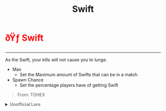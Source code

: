 ﻿---
lang: en-US
title: Swift
prev: Rat
next: /options/Settings/Addons.html
---

# <font color=red>ðŸƒ <b>Swift</b></font> <Badge text="Experimental" type="tip" vertical="middle"/>
---

As the Swift, your kills will not cause you to lunge.
* Max
  * Set the Maximum amount of Swifts that can be in a match
* Spawn Chance
  * Set the percentage players have of getting Swift

> From: TOHEX

<details>
<summary><b><font color=gray>Unofficial Lore</font></b></summary>

Placeholder: This role is a ROLE OH EM GOSH
> Submitted by: Member
</details>
